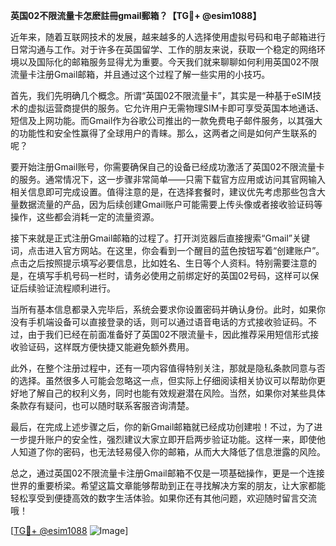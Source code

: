 **英国02不限流量卡怎麽註冊gmail郵箱？【TG💪+ @esim1088】**

近年来，随着互联网技术的发展，越来越多的人选择使用虚拟号码和电子邮箱进行日常沟通与工作。对于许多在英国留学、工作的朋友来说，获取一个稳定的网络环境以及国际化的邮箱服务显得尤为重要。今天我们就来聊聊如何利用英国02不限流量卡注册Gmail邮箱，并且通过这个过程了解一些实用的小技巧。

首先，我们先明确几个概念。所谓“英国02不限流量卡”，其实是一种基于eSIM技术的虚拟运营商提供的服务。它允许用户无需物理SIM卡即可享受英国本地通话、短信及上网功能。而Gmail作为谷歌公司推出的一款免费电子邮件服务，以其强大的功能性和安全性赢得了全球用户的青睐。那么，这两者之间是如何产生联系的呢？

要开始注册Gmail账号，你需要确保自己的设备已经成功激活了英国02不限流量卡的服务。通常情况下，这一步骤非常简单——只需下载官方应用或访问其官网输入相关信息即可完成设置。值得注意的是，在选择套餐时，建议优先考虑那些包含大量数据流量的产品，因为后续创建Gmail账户可能需要上传头像或者接收验证码等操作，这些都会消耗一定的流量资源。

接下来就是正式注册Gmail邮箱的过程了。打开浏览器后直接搜索“Gmail”关键词，点击进入官方网站。在这里，你会看到一个醒目的蓝色按钮写着“创建账户”。点击之后按照提示填写必要信息，比如姓名、生日等个人资料。特别需要注意的是，在填写手机号码一栏时，请务必使用之前绑定好的英国02号码，这样可以保证后续验证流程顺利进行。

当所有基本信息都录入完毕后，系统会要求你设置密码并确认身份。此时，如果你没有手机端设备可以直接登录的话，则可以通过语音电话的方式接收验证码。不过，由于我们已经在前面准备好了英国02不限流量卡，因此推荐采用短信形式接收验证码，这样既方便快捷又能避免额外费用。

此外，在整个注册过程中，还有一项内容值得特别关注，那就是隐私条款同意与否的选择。虽然很多人可能会忽略这一点，但实际上仔细阅读相关协议可以帮助你更好地了解自己的权利义务，同时也能有效规避潜在风险。当然，如果你对某些具体条款存有疑问，也可以随时联系客服咨询清楚。

最后，在完成上述步骤之后，你的新Gmail邮箱就已经成功创建啦！不过，为了进一步提升账户的安全性，强烈建议大家立即开启两步验证功能。这样一来，即使他人知道了你的密码，也无法轻易侵入你的邮箱，从而大大降低了信息泄露的风险。

总之，通过英国02不限流量卡注册Gmail邮箱不仅是一项基础操作，更是一个连接世界的重要桥梁。希望这篇文章能够帮助到正在寻找解决方案的朋友，让大家都能轻松享受到便捷高效的数字生活体验。如果你还有其他问题，欢迎随时留言交流哦！

[[TG💪+ @esim1088](https://t.me/s/esim1088) ![Image](https://i.postimg.cc/4NQfJmqS/Snipaste-2025-05-13-00-14-12.png)]
